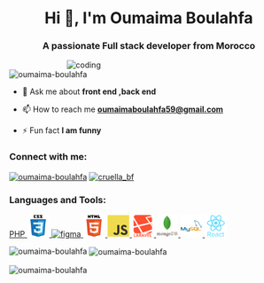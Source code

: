 <h1 align="center">Hi 👋, I'm Oumaima Boulahfa</h1>
<h3 align="center">A passionate Full stack developer from Morocco</h3>

<img align="right" alt="coding" width="400" src="https://media.giphy.com/media/3o7bu6rpK7GL2KWlO0/source.gif"/>

<p align="left"> <img src="https://komarev.com/ghpvc/?username=oumaima-boulahfa&label=Profile%20views&color=0e75b6&style=flat" alt="oumaima-boulahfa" /> </p>





- 💬 Ask me about **front end ,back end**

- 📫 How to reach me **oumaimaboulahfa59@gmail.com**

- ⚡ Fun fact **I am funny**

<h3 align="left">Connect with me:</h3>
<p align="left">
<a href="https://dev.to/oumaima-boulahfa" target="blank"><img align="center" src="https://raw.githubusercontent.com/rahuldkjain/github-profile-readme-generator/master/src/images/icons/Social/devto.svg" alt="oumaima-boulahfa" height="30" width="40" /></a>
<a href="https://instagram.com/cruella_bf" target="blank"><img align="center" src="https://raw.githubusercontent.com/rahuldkjain/github-profile-readme-generator/master/src/images/icons/Social/instagram.svg" alt="cruella_bf" height="30" width="40" /></a>
</p>

<h3 align="left">Languages and Tools:</h3>
<p align="left"> <a href="https://www.w3schools.com/css/" target="_blank" rel="noreferrer">PHP <img src="https://raw.githubusercontent.com/devicons/devicon/master/icons/css3/css3-original-wordmark.svg" alt="css3" width="40" height="40"/> </a> <a href="https://www.figma.com/" target="_blank" rel="noreferrer"> <img src="https://www.vectorlogo.zone/logos/figma/figma-icon.svg" alt="figma" width="40" height="40"/> </a> <a href="https://www.w3.org/html/" target="_blank" rel="noreferrer"> <img src="https://raw.githubusercontent.com/devicons/devicon/master/icons/html5/html5-original-wordmark.svg" alt="html5" width="40" height="40"/> </a> <a href="https://developer.mozilla.org/en-US/docs/Web/JavaScript" target="_blank" rel="noreferrer"> <img src="https://raw.githubusercontent.com/devicons/devicon/master/icons/javascript/javascript-original.svg" alt="javascript" width="40" height="40"/> </a> <a href="https://laravel.com/" target="_blank" rel="noreferrer"> <img src="https://raw.githubusercontent.com/devicons/devicon/master/icons/laravel/laravel-plain-wordmark.svg" alt="laravel" width="40" height="40"/> </a> <a href="https://www.mongodb.com/" target="_blank" rel="noreferrer"> <img src="https://raw.githubusercontent.com/devicons/devicon/master/icons/mongodb/mongodb-original-wordmark.svg" alt="mongodb" width="40" height="40"/> </a> <a href="https://www.mysql.com/" target="_blank" rel="noreferrer"> <img src="https://raw.githubusercontent.com/devicons/devicon/master/icons/mysql/mysql-original-wordmark.svg" alt="mysql" width="40" height="40"/> </a> <a href="https://www.php.net" target="_blank" rel="noreferrer">  <a href="https://reactjs.org/" target="_blank" rel="noreferrer"> <img src="https://raw.githubusercontent.com/devicons/devicon/master/icons/react/react-original-wordmark.svg" alt="react" width="40" height="40"/> </a> </p>

<p><img align="left" src="https://github-readme-stats.vercel.app/api/top-langs?username=oumaima-boulahfa&show_icons=true&locale=en&layout=compact" alt="oumaima-boulahfa" /></p>

<p>&nbsp;<img align="center" src="https://github-readme-stats.vercel.app/api?username=oumaima-boulahfa&show_icons=true&locale=en" alt="oumaima-boulahfa" /></p>

<p><img align="center" src="https://github-readme-streak-stats.herokuapp.com/?user=oumaima-boulahfa&" alt="oumaima-boulahfa" /></p>
